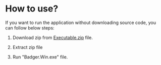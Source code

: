 # How to use?

If you want to run the application without downloading source code, you can follow below steps:

1. Download zip from [Executable.zip](https://github.com/seymakg/badger-tripdistribution/blob/master/Executable.zip) file.

1. Extract zip file

1. Run "Badger.Win.exe" file.
